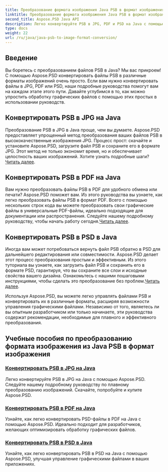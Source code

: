 ```yaml
---
title: Преобразование формата изображения Java PSB в формат изображения
linktitle: Преобразование формата изображения Java PSB в формат изображения
second_title: Aspose.PSD Java API
description: Легко конвертируйте PSB в JPG, PDF и PSD на Java с помощью Aspose.PSD. Следуйте нашим руководствам для плавного преобразования изображений и улучшения своих проектов.
type: docs
weight: 22
url: /ru/java/java-psb-to-image-format-conversion/
---
```

## Введение
Вы боретесь с преобразованием файлов PSB в Java? Мы вас прикроем! С помощью Aspose.PSD конвертировать файлы PSB в различные форматы изображений очень просто. Если вам нужно конвертировать файлы в JPG, PDF или PSD, наши подробные руководства помогут вам на каждом этапе этого пути. Давайте углубимся в то, как можно упростить обработку графических файлов с помощью этих простых в использовании руководств.

## Конвертировать PSB в JPG на Java

 Преобразование PSB в JPG в Java проще, чем вы думаете. Aspose.PSD предоставляет упрощенный метод преобразования ваших файлов PSB в высококачественные изображения JPG. Процесс прост: скачайте и установите Aspose.PSD, загрузите файл PSB и сохраните его в формате JPG. Этот метод не только экономит время, но и обеспечивает целостность ваших изображений. Хотите узнать подробные шаги?[Читать далее](./convert-psb-to-jpg-java/).

## Конвертировать PSB в PDF на Java

Вам нужно преобразовать файлы PSB в PDF для удобного обмена или печати? Aspose.PSD поможет вам. Из этого руководства вы узнаете, как легко преобразовать файлы PSB в формат PDF. Всего с помощью нескольких строк кода вы можете преобразовать свои графические файлы в универсальные PDF-файлы, идеально подходящие для документации или распространения. Следуйте нашему подробному руководству, чтобы начать работу сегодня.[Читать далее](./convert-psb-to-pdf-java/).

## Конвертировать PSB в PSD в Java

 Иногда вам может потребоваться вернуть файл PSB обратно в PSD для дальнейшего редактирования или совместимости. Aspose.PSD делает этот процесс преобразования простым и эффективным. Из этого туториала вы узнаете, как загрузить файл PSB и сохранить его в формате PSD, гарантируя, что вы сохраните все слои и исходные свойства вашего дизайна. Ознакомьтесь с нашими пошаговыми инструкциями, чтобы сделать это преобразование без проблем.[Читать далее](./convert-psb-to-psd-java/).

Используя Aspose.PSD, вы можете легко управлять файлами PSB и конвертировать их в различные форматы, расширяя возможности управления графическими файлами. Независимо от того, являетесь ли вы опытным разработчиком или только начинаете, эти руководства содержат рекомендации, необходимые для плавного и эффективного преобразования.

## Учебные пособия по преобразованию формата изображения из Java PSB в формат изображения
### [Конвертировать PSB в JPG на Java](./convert-psb-to-jpg-java/)
Легко конвертируйте PSB в JPG на Java с помощью Aspose.PSD. Следуйте нашему подробному руководству по плавному преобразованию изображений. Скачайте, попробуйте и купите Aspose.PSD.
### [Конвертировать PSB в PDF на Java](./convert-psb-to-pdf-java/)
Узнайте, как легко конвертировать PSD-файлы в PDF на Java с помощью Aspose.PSD. Идеально подходит для разработчиков, желающих оптимизировать обработку графических файлов.
### [Конвертировать PSB в PSD в Java](./convert-psb-to-psd-java/)
Узнайте, как легко конвертировать PSB в PSD на Java с помощью Aspose.PSD, улучшая управление графическими файлами в ваших приложениях.